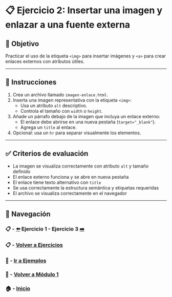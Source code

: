 # 📋 Ejercicio 2: Insertar una imagen y enlazar a una fuente externa

## 🎯 Objetivo
Practicar el uso de la etiqueta `<img>` para insertar imágenes y `<a>` para crear enlaces externos con atributos útiles.

---

## 📝 Instrucciones
1. Crea un archivo llamado `imagen-enlace.html`.
2. Inserta una imagen representativa con la etiqueta `<img>`:
   - Usa un atributo `alt` descriptivo.
   - Controla el tamaño con `width` o `height`.
3. Añade un párrafo debajo de la imagen que incluya un enlace externo:
   - El enlace debe abrirse en una nueva pestaña (`target="_blank"`).
   - Agrega un `title` al enlace.
4. Opcional: usa un `hr` para separar visualmente los elementos.

---

## ✅ Criterios de evaluación
- La imagen se visualiza correctamente con atributo `alt` y tamaño definido
- El enlace externo funciona y se abre en nueva pestaña
- El enlace tiene texto alternativo con `title`
- Se usa correctamente la estructura semántica y etiquetas requeridas
- El archivo se visualiza correctamente en el navegador

---

## 🔁 Navegación

### 📋 - [⬅️](./Ejercicio_1.md) Ejercicio 1 - Ejercicio 3 [➡️](./Ejercicio_3.md)

### 📋 - [Volver a Ejercicios](../README.md)

### 🧪 - [Ir a Ejemplos](../../Ejemplos/README.md)

### 📘 - [Volver a Módulo 1](../../Modulo_1.md)

### 🏠 - [Inicio](../../../README.md)

